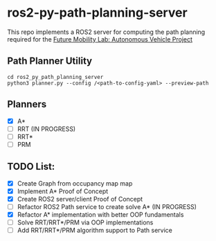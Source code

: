 # ros2-py-path-planning-server 
This repo implements a ROS2 server for computing the path planning required for the [Future Mobility Lab: Autonomous Vehicle Project](https://github.com/GeorgeTMartin/FML_AutonomousCar)


## Path Planner Utility

```
cd ros2_py_path_planning_server
python3 planner.py --config /<path-to-config-yaml> --preview-path
```


## Planners 

- [x] A* 
- [ ] RRT (IN PROGRESS)
- [ ] RRT*
- [ ] PRM

## TODO List:

- [x] Create Graph from occupancy map map
- [x] Implement A* Proof of Concept 
- [x] Create ROS2 server/client Proof of Concept
- [ ] Refactor ROS2 Path service to create solve A* (IN PROGRESS)
- [x] Refactor A* implementation with better OOP fundamentals 
- [ ] Solve RRT/RRT*/PRM via OOP implementations 
- [ ] Add RRT/RRT*/PRM algorithm support to Path service
